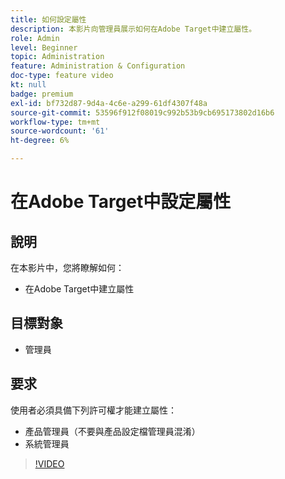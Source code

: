 ```yaml
---
title: 如何設定屬性
description: 本影片向管理員展示如何在Adobe Target中建立屬性。
role: Admin
level: Beginner
topic: Administration
feature: Administration & Configuration
doc-type: feature video
kt: null
badge: premium
exl-id: bf732d87-9d4a-4c6e-a299-61df4307f48a
source-git-commit: 53596f912f08019c992b53b9cb695173802d16b6
workflow-type: tm+mt
source-wordcount: '61'
ht-degree: 6%

---
```


# 在Adobe Target中設定屬性

## 說明

在本影片中，您將瞭解如何：

* 在Adobe Target中建立屬性

## 目標對象

* 管理員

## 要求

使用者必須具備下列許可權才能建立屬性：

* 產品管理員（不要與產品設定檔管理員混淆）
* 系統管理員

>[!VIDEO](https://video.tv.adobe.com/v/18990/?quality=12)
